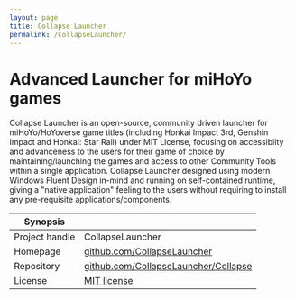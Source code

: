 ```yaml
---
layout: page
title: Collapse Launcher
permalink: /CollapseLauncher/
---
```


# Advanced Launcher for miHoYo games

Collapse Launcher is an open-source, community driven launcher for miHoYo/HoYoverse game titles (including Honkai Impact 3rd, Genshin Impact and Honkai: Star Rail) under MIT License, focusing on accessibilty and advanceness to the users for their game of choice by maintaining/launching the games and access to other Community Tools within a single application. Collapse Launcher designed using modern Windows Fluent Design in-mind and running on self-contained runtime, giving a "native application" feeling to the users without requiring to install any pre-requisite applications/components.


| Synopsis         |  |
|------------------|--|
| Project handle   | CollapseLauncher |
| Homepage         | [github.com/CollapseLauncher](https://github.com/CollapseLauncher) |
| Repository       | [github.com/CollapseLauncher/Collapse](https://github.com/CollapseLauncher/Collapse) |
| License          | [MIT license](https://opensource.org/licenses/MIT) |
